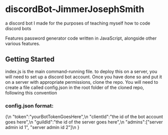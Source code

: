 # discordBot-JimmerJosephSmith
a discord bot I made for the purposes of teaching myself how to code discord bots

Features password generator code written in JavaScript, alongside other various features.

## Getting Started
index.js is the main command-running file. to deploy this on a server, you will need to set up a discord bot account. Once you have done so and put it on a server with appropriate permissions, clone the repo. You will need to create a file called config.json in the root folder of the cloned repo, following this convention

### config.json format:
{\n
  "token":"yourBotTokenGoesHere",\n
  "clientId":"the id of the bot account goes here",\n
  "guildId":"the id of the server goes here",\n
  "admins":["server admin id 1", "server admin id 2"]\n
}

